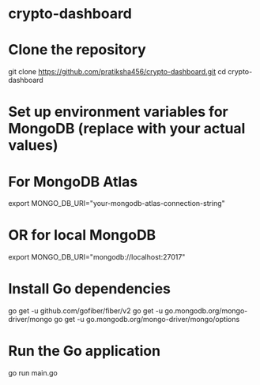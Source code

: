 # crypto-dashboard

# Clone the repository
git clone https://github.com/pratiksha456/crypto-dashboard.git
cd crypto-dashboard

# Set up environment variables for MongoDB (replace with your actual values)
# For MongoDB Atlas
export MONGO_DB_URI="your-mongodb-atlas-connection-string"

# OR for local MongoDB
export MONGO_DB_URI="mongodb://localhost:27017"

# Install Go dependencies
go get -u github.com/gofiber/fiber/v2
go get -u go.mongodb.org/mongo-driver/mongo
go get -u go.mongodb.org/mongo-driver/mongo/options

# Run the Go application
go run main.go
